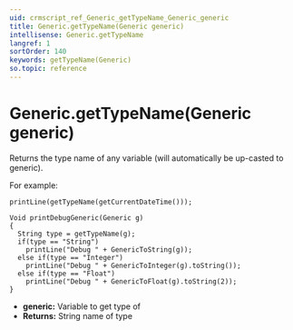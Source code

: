 ```yaml
---
uid: crmscript_ref_Generic_getTypeName_Generic_generic
title: Generic.getTypeName(Generic generic)
intellisense: Generic.getTypeName
langref: 1
sortOrder: 140
keywords: getTypeName(Generic)
so.topic: reference
---
```


# Generic.getTypeName(Generic generic)

Returns the type name of any variable (will automatically be up-casted to generic).

For example:

```crmscript
printLine(getTypeName(getCurrentDateTime()));
```

```crmscript
Void printDebugGeneric(Generic g)
{
  String type = getTypeName(g);
  if(type == "String")
    printLine("Debug " + GenericToString(g));
  else if(type == "Integer")
    printLine("Debug " + GenericToInteger(g).toString());
  else if(type == "Float")
    printLine("Debug " + GenericToFloat(g).toString(2));
}
```

* **generic:** Variable to get type of
* **Returns:** String name of type
